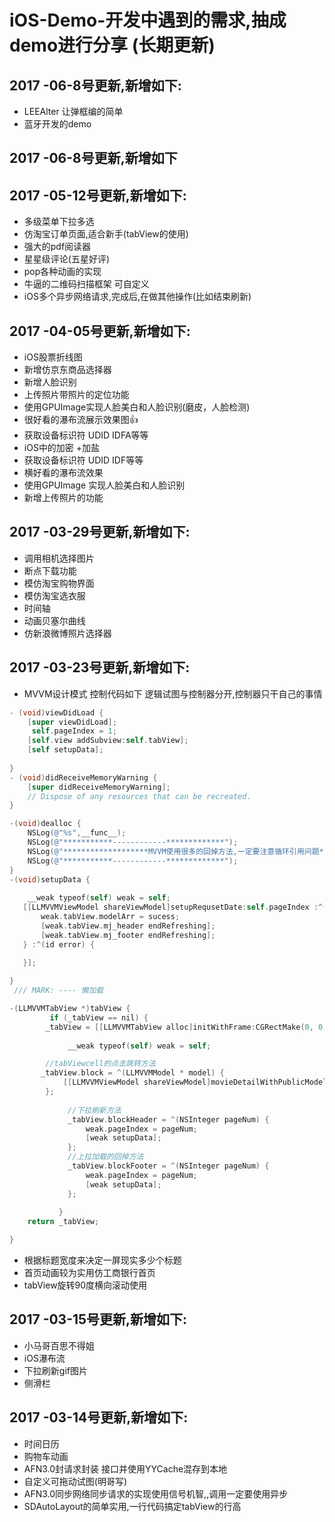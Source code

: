 # iOS-Demo-开发中遇到的需求,抽成demo进行分享 (长期更新)
## 2017 -06-8号更新,新增如下:
* LEEAlter 让弹框编的简单
* 蓝牙开发的demo
## 2017 -06-8号更新,新增如下
## 2017 -05-12号更新,新增如下:
* 多级菜单下拉多选
* 仿淘宝订单页面,适合新手(tabView的使用)
* 强大的pdf阅读器
* 星星级评论(五星好评)
* pop各种动画的实现
* 牛逼的二维码扫描框架 可自定义
* iOS多个异步网络请求,完成后,在做其他操作(比如结束刷新)

## 2017 -04-05号更新,新增如下:
* iOS股票折线图
* 新增仿京东商品选择器
* 新增人脸识别
* 上传照片带照片的定位功能
* 使用GPUImage实现人脸美白和人脸识别(磨皮，人脸检测) 
* 很好看的瀑布流展示效果图👍
* 获取设备标识符 UDID IDFA等等
* iOS中的加密 +加盐
* 获取设备标识符 UDID IDF等等
* 横好看的瀑布流效果
* 使用GPUImage 实现人脸美白和人脸识别
* 新增上传照片的功能
## 2017 -03-29号更新,新增如下:
* 调用相机选择图片
* 断点下载功能
* 模仿淘宝购物界面
* 模仿淘宝选衣服
* 时间轴
* 动画贝塞尔曲线
* 仿新浪微博照片选择器
## 2017 -03-23号更新,新增如下:
* MVVM设计模式 控制代码如下 逻辑试图与控制器分开,控制器只干自己的事情
```Objective-C
- (void)viewDidLoad {
    [super viewDidLoad];
     self.pageIndex = 1;
    [self.view addSubview:self.tabView];
    [self setupData];
   
}
- (void)didReceiveMemoryWarning {
    [super didReceiveMemoryWarning];
    // Dispose of any resources that can be recreated.
}

-(void)dealloc {
    NSLog(@"%s",__func__);
    NSLog(@"***********------------*************");
    NSLog(@"*******************MVVM使用很多的回掉方法,一定要注意循环引用问题*********************");
    NSLog(@"***********------------*************");
}
-(void)setupData {
    
    __weak typeof(self) weak = self;
   [[LLMVVMViewModel shareViewModel]setupRequsetDate:self.pageIndex :^(id sucess) {
       weak.tabView.modelArr = sucess;
       [weak.tabView.mj_header endRefreshing];
       [weak.tabView.mj_footer endRefreshing];
   } :^(id error) {
       
   }];

}
 /// MARK: ---- 懒加载

-(LLMVVMTabView *)tabView {
         if (_tabView == nil) {
        _tabView = [[LLMVVMTabView alloc]initWithFrame:CGRectMake(0, 0, LLScreenW, LLScreenH ) style:UITableViewStylePlain];
      
             __weak typeof(self) weak = self;

        //tabViewcell的点击跳转方法
       _tabView.block = ^(LLMVVMModel * model) {
            [[LLMVVMViewModel shareViewModel]movieDetailWithPublicModel:model WithViewController:weak];
        };
             
             //下拉刷新方法
             _tabView.blockHeader = ^(NSInteger pageNum) {
                 weak.pageIndex = pageNum;
                 [weak setupData];
             };
             //上拉加载的回掉方法
             _tabView.blockFooter = ^(NSInteger pageNum) {
                 weak.pageIndex = pageNum;
                 [weak setupData];
             };
             
           }
    return _tabView;

}

```
* 根据标题宽度来决定一屏现实多少个标题
* 首页动画较为实用仿工商银行首页
* tabView旋转90度横向滚动使用
## 2017 -03-15号更新,新增如下: 
* 小马哥百思不得姐
* iOS瀑布流
* 下拉刷新gif图片
* 侧滑栏
## 2017 -03-14号更新,新增如下:
* 时间日历
* 购物车动画
* AFN3.0封请求封装 接口并使用YYCache混存到本地
* 自定义可拖动试图(明哥写)
* AFN3.0同步网络同步请求的实现使用信号机智,,调用一定要使用异步
* SDAutoLayout的简单实用,一行代码搞定tabView的行高
